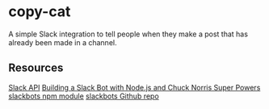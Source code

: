 # copy-cat
A simple Slack integration to tell people when they make a post that has already been made in a channel.

## Resources
[Slack API](https://api.slack.com)
[Building a Slack Bot with Node.js and Chuck Norris Super Powers](https://scotch.io/tutorials/building-a-slack-bot-with-node-js-and-chuck-norris-super-powers)
[slackbots npm module](https://www.npmjs.com/package/slackbots)
[slackbots Github repo](https://github.com/mishk0/slack-bot-api)
